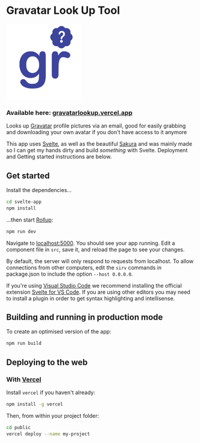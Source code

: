 # Gravatar Look Up Tool

<img src="./public/favicon.png" alt="Gravatar Lookup Tool Logo" width="200"/>

### Available here: [gravatarlookup.vercel.app](https://gravatarlookup.vercel.app)

Looks up [Gravatar](https://en.gravatar.com/) profile pictures via an email, good for easily grabbing and downloading your own avatar if you don't have access to it anymore

This app uses [Svelte](https://svelte.dev/), as well as the beautiful [Sakura](https://github.com/oxalorg/sakura/) and was mainly made so I can get my hands dirty and build _something_ with Svelte. Deployment and Getting started instructions 
are below.

## Get started

Install the dependencies...

```bash
cd svelte-app
npm install
```

...then start [Rollup](https://rollupjs.org):

```bash
npm run dev
```

Navigate to [localhost:5000](http://localhost:5000). You should see your app running. Edit a component file in `src`, save it, and reload the page to see your changes.

By default, the server will only respond to requests from localhost. To allow connections from other computers, edit the `sirv` commands in package.json to include the option `--host 0.0.0.0`.

If you're using [Visual Studio Code](https://code.visualstudio.com/) we recommend installing the official extension [Svelte for VS Code](https://marketplace.visualstudio.com/items?itemName=svelte.svelte-vscode). If you are using other editors you may need to install a plugin in order to get syntax highlighting and intellisense.

## Building and running in production mode

To create an optimised version of the app:

```bash
npm run build
```

## Deploying to the web

### With [Vercel](https://vercel.com)

Install `vercel` if you haven't already:

```bash
npm install -g vercel
```

Then, from within your project folder:

```bash
cd public
vercel deploy --name my-project
```
